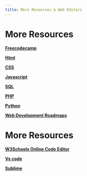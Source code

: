 ```yaml
---
title: More Resources & Web Editors 
---
```


# More Resources

**[Freecodecamp](https://www.freecodecamp.org/ )**

**[Html](https://www.w3schools.com/html/default.asp)**

**[CSS](https://www.w3schools.com/css/default.asp)**

**[Javascript](https://www.w3schools.com/js/default.asp)**

**[SQL](https://www.w3schools.com/sql/default.asp)**

**[PHP](https://www.w3schools.com/php/default.asp)**

**[Python](https://www.w3schools.com/python/default.asp)**

**[Web Development Roadmaps](https://www.w3schools.com/whatis/default.asp)**

# More Resources

**[W3Schools Online Code Editor](https://www.w3schools.com/tryit/default.asp)**

**[Vs code](https://code.visualstudio.com/download)**

**[Sublime](https://www.sublimetext.com/3)**
